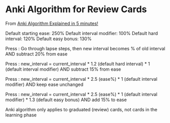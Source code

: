 # Anki Algorithm for Review Cards

From [Anki Algorithm Explained in 5 minutes!](https://www.youtube.com/watch?v=newlu_xQazU&t=289s)

Default starting ease: 250%
Default interval modifier: 100%
Default hard interval: 120%
Default easy bonus: 130%

Press <again>:  Go through lapse steps, then new interval becomes % of old interval AND subtract 20% from ease

Press <hard>:   new_interval = current_interval * 1.2 (default hard interval) * 1 (default interval modifier) 
AND subtract 15% from ease

Press <good>:   new_interval = current_interval * 2.5 (ease%) * 1 (default interval modifier) 
AND keep ease unchanged

Press <easy>:   new_interval = current_interval * 2.5 (ease%) * 1 (default interval modifier) * 1.3 (default easy bonus) 
AND add 15% to ease


Anki algorithm only applies to graduated (review) cards, not cards in the learning phase
